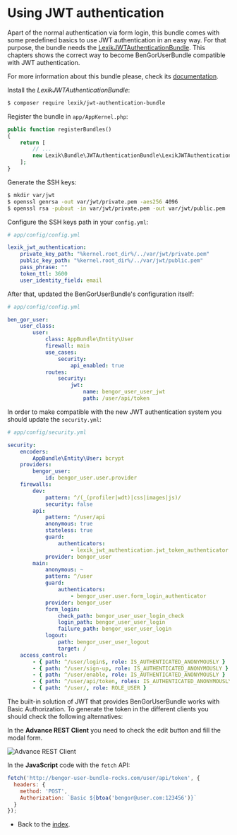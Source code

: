 # Using JWT authentication

Apart of the normal authentication via form login, this bundle comes with some predefined basics to use JWT
authentication in an easy way. For that purpose, the bundle needs the
[LexikJWTAuthenticationBundle](https://github.com/lexik/LexikJWTAuthenticationBundle). This chapters shows the
correct way to become BenGorUserBundle compatible with JWT authentication.

For more information about this bundle please, check its [documentation](https://github.com/lexik/LexikJWTAuthenticationBundle/blob/master/Resources/doc/index.md).
 
Install the *LexikJWTAuthenticationBundle*:
```bash
$ composer require lexik/jwt-authentication-bundle
```
Register the bundle in `app/AppKernel.php`:
```php
public function registerBundles()
{
    return [
        // ...
        new Lexik\Bundle\JWTAuthenticationBundle\LexikJWTAuthenticationBundle(),
    ];
}
```
Generate the SSH keys:
```bash
$ mkdir var/jwt
$ openssl genrsa -out var/jwt/private.pem -aes256 4096
$ openssl rsa -pubout -in var/jwt/private.pem -out var/jwt/public.pem
```
Configure the SSH keys path in your `config.yml`:
```yaml
# app/config/config.yml

lexik_jwt_authentication:
    private_key_path: "%kernel.root_dir%/../var/jwt/private.pem"
    public_key_path: "%kernel.root_dir%/../var/jwt/public.pem"
    pass_phrase: ""
    token_ttl: 3600
    user_identity_field: email
```
After that, updated the BenGorUserBundle's configuration itself:
```yml
# app/config/config.yml

ben_gor_user:
    user_class:
        user:
            class: AppBundle\Entity\User
            firewall: main
            use_cases:
                security:
                    api_enabled: true
            routes:
                security:
                    jwt:
                        name: bengor_user_user_jwt
                        path: /user/api/token
```
In order to make compatible with the new JWT authentication system you should update the `security.yml`:
```yml
# app/config/security.yml

security:
    encoders:
        AppBundle\Entity\User: bcrypt
    providers:
        bengor_user:
            id: bengor_user.user.provider
    firewalls:
        dev:
            pattern: ^/(_(profiler|wdt)|css|images|js)/
            security: false
        api:
            pattern: ^/user/api
            anonymous: true
            stateless: true
            guard:
                authenticators:
                    - lexik_jwt_authentication.jwt_token_authenticator
            provider: bengor_user
        main:
            anonymous: ~
            pattern: ^/user
            guard:
                authenticators:
                    - bengor_user.user.form_login_authenticator
            provider: bengor_user
            form_login:
                check_path: bengor_user_user_login_check
                login_path: bengor_user_user_login
                failure_path: bengor_user_user_login
            logout:
                path: bengor_user_user_logout
                target: /
    access_control:
        - { path: ^/user/login$, role: IS_AUTHENTICATED_ANONYMOUSLY }
        - { path: ^/user/sign-up, role: IS_AUTHENTICATED_ANONYMOUSLY }
        - { path: ^/user/enable, role: IS_AUTHENTICATED_ANONYMOUSLY }
        - { path: ^/user/api/token, roles: IS_AUTHENTICATED_ANONYMOUSLY }
        - { path: ^/user/, role: ROLE_USER }
```

The built-in solution of JWT that provides BenGorUserBundle works with Basic Authorization. To
generate the token in the different clients you should check the following alternatives:

In the **Advance REST Client** you need to check the edit button and fill the modal form.

![Advance REST Client](https://rawgithub.com/BenGorUser/UserBundle/master/docs/_images/jwt_basic_authorization_arc.png)

In the **JavaScript** code with the `fetch` API:
```js
fetch('http://bengor-user-bundle-rocks.com/user/api/token', {
  headers: {
    method: 'POST',
    Authorization: `Basic ${btoa('bengor@user.com:123456')}`
  }
});
```

- Back to the [index](index.md).

